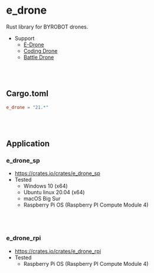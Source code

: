 # e_drone
Rust library for BYROBOT drones.

- Support
  * [E-Drone](http://dev.byrobot.co.kr/documents/kr/products/e_drone/)
  * [Coding Drone](http://dev.byrobot.co.kr/documents/kr/products/coding_drone/)
  * [Battle Drone](http://dev.byrobot.co.kr/documents/kr/products/battle_drone/)


<br>
<br>


## Cargo.toml
```toml
e_drone = "21.*"
```


<br>
<br>


## Application

### e_drone_sp

  * https://crates.io/crates/e_drone_sp
  * Tested
    - Windows 10 (x64)
    - Ubuntu linux 20.04 (x64)
    - macOS Big Sur
    - Raspberry Pi OS (Raspberry PI Compute Module 4)



<br>
<br>


### e_drone_rpi

  * https://crates.io/crates/e_drone_rpi
  * Tested
    - Raspberry Pi OS (Raspberry PI Compute Module 4)


